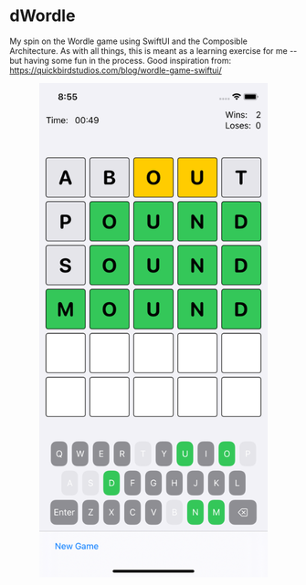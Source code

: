 # dWordle
My spin on the Wordle game using SwiftUI and the Composible Architecture. As with all things, this is meant as a learning exercise for me -- but having some fun in the process. Good inspiration from: https://quickbirdstudios.com/blog/wordle-game-swiftui/ 

<center><img src="https://github.com/dfrobison/dwordle/blob/main/dwordle.png" width=400></center>
